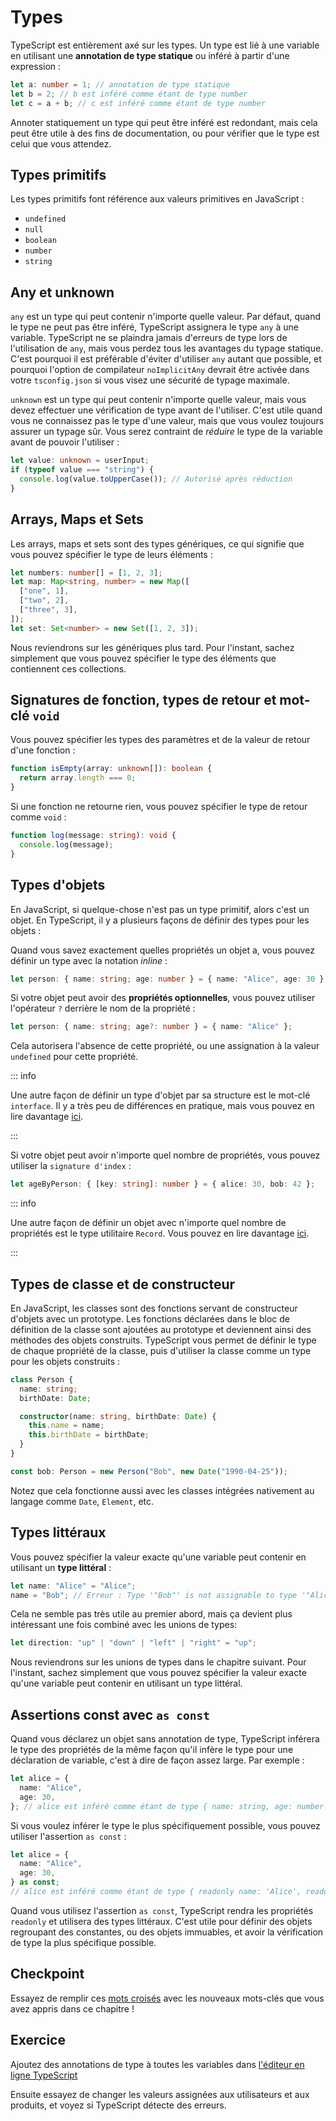 # Types

TypeScript est entièrement axé sur les types. Un type est lié à une variable en utilisant une **annotation de type statique** ou inféré à partir d'une expression :

```typescript
let a: number = 1; // annotation de type statique
let b = 2; // b est inféré comme étant de type number
let c = a + b; // c est inféré comme étant de type number
```

Annoter statiquement un type qui peut être inféré est redondant, mais cela peut être utile à des fins de documentation, ou pour vérifier que le type est celui que vous attendez.

## Types primitifs

Les types primitifs font référence aux valeurs primitives en JavaScript :

- `undefined`
- `null`
- `boolean`
- `number`
- `string`

## Any et unknown

`any` est un type qui peut contenir n'importe quelle valeur. Par défaut, quand le type ne peut pas être inféré, TypeScript assignera le type `any` à une variable. TypeScript ne se plaindra jamais d'erreurs de type lors de l'utilisation de `any`, mais vous perdez tous les avantages du typage statique. C'est pourquoi il est préférable d'éviter d'utiliser `any` autant que possible, et pourquoi l'option de compilateur `noImplicitAny` devrait être activée dans votre `tsconfig.json` si vous visez une sécurité de typage maximale.

`unknown` est un type qui peut contenir n'importe quelle valeur, mais vous devez effectuer une vérification de type avant de l'utiliser. C'est utile quand vous ne connaissez pas le type d'une valeur, mais que vous voulez toujours assurer un typage sûr. Vous serez contraint de _réduire_ le type de la variable avant de pouvoir l'utiliser :

```typescript
let value: unknown = userInput;
if (typeof value === "string") {
  console.log(value.toUpperCase()); // Autorisé après réduction
}
```

## Arrays, Maps et Sets

Les arrays, maps et sets sont des types génériques, ce qui signifie que vous pouvez spécifier le type de leurs éléments :

```typescript
let numbers: number[] = [1, 2, 3];
let map: Map<string, number> = new Map([
  ["one", 1],
  ["two", 2],
  ["three", 3],
]);
let set: Set<number> = new Set([1, 2, 3]);
```

Nous reviendrons sur les génériques plus tard. Pour l'instant, sachez simplement que vous pouvez spécifier le type des éléments que contiennent ces collections.

## Signatures de fonction, types de retour et mot-clé `void`

Vous pouvez spécifier les types des paramètres et de la valeur de retour d'une fonction :

```typescript
function isEmpty(array: unknown[]): boolean {
  return array.length === 0;
}
```

Si une fonction ne retourne rien, vous pouvez spécifier le type de retour comme `void` :

```typescript
function log(message: string): void {
  console.log(message);
}
```

## Types d'objets

En JavaScript, si quelque-chose n'est pas un type primitif, alors c'est un objet. En TypeScript, il y a plusieurs façons de définir des types pour les objets :

Quand vous savez exactement quelles propriétés un objet a, vous pouvez définir un type avec la notation *inline* :

```typescript
let person: { name: string; age: number } = { name: "Alice", age: 30 };
```

Si votre objet peut avoir des **propriétés optionnelles**, vous pouvez utiliser l'opérateur `?` derrière le nom de la propriété :

```typescript
let person: { name: string; age?: number } = { name: "Alice" };
```

Cela autorisera l'absence de cette propriété, ou une assignation à la valeur `undefined` pour cette propriété.

::: info

Une autre façon de définir un type d'objet par sa structure est le mot-clé `interface`. Il y a très peu de différences en pratique, mais vous pouvez en lire davantage [ici](https://www.typescriptlang.org/docs/handbook/2/everyday-types.html#differences-between-type-aliases-and-interfaces).

:::

Si votre objet peut avoir n'importe quel nombre de propriétés, vous pouvez utiliser la `signature d'index` :

```typescript
let ageByPerson: { [key: string]: number } = { alice: 30, bob: 42 };
```

::: info

Une autre façon de définir un objet avec n'importe quel nombre de propriétés est le type utilitaire `Record`. Vous pouvez en lire davantage [ici](https://www.typescriptlang.org/docs/handbook/utility-types.html#recordkeys-type).

:::

## Types de classe et de constructeur

En JavaScript, les classes sont des fonctions servant de constructeur d'objets avec un prototype. Les fonctions déclarées dans le bloc de définition de la classe sont ajoutées au prototype et deviennent ainsi des méthodes des objets construits. TypeScript vous permet de définir le type de chaque propriété de la classe, puis d'utiliser la classe comme un type pour les objets construits :

```typescript
class Person {
  name: string;
  birthDate: Date;

  constructor(name: string, birthDate: Date) {
    this.name = name;
    this.birthDate = birthDate;
  }
}

const bob: Person = new Person("Bob", new Date("1990-04-25"));
```

Notez que cela fonctionne aussi avec les classes intégrées nativement au langage comme `Date`, `Element`, etc.

## Types littéraux

Vous pouvez spécifier la valeur exacte qu'une variable peut contenir en utilisant un **type littéral** :

```typescript
let name: "Alice" = "Alice";
name = "Bob"; // Erreur : Type '"Bob"' is not assignable to type '"Alice"'
```

Cela ne semble pas très utile au premier abord, mais ça devient plus intéressant une fois combiné avec les unions de types:

```typescript
let direction: "up" | "down" | "left" | "right" = "up";
```

Nous reviendrons sur les unions de types dans le chapitre suivant. Pour l'instant, sachez simplement que vous pouvez spécifier la valeur exacte qu'une variable peut contenir en utilisant un type littéral.

## Assertions const avec `as const`

Quand vous déclarez un objet sans annotation de type, TypeScript inférera le type des propriétés de la même façon qu'il infère le type pour une déclaration de variable, c'est à dire de façon assez large. Par exemple :

```typescript
let alice = {
  name: "Alice",
  age: 30,
}; // alice est inféré comme étant de type { name: string, age: number }
```

Si vous voulez inférer le type le plus spécifiquement possible, vous pouvez utiliser l'assertion `as const` :

```typescript
let alice = {
  name: "Alice",
  age: 30,
} as const;
// alice est inféré comme étant de type { readonly name: 'Alice', readonly age: 30 }
```

Quand vous utilisez l'assertion `as const`, TypeScript rendra les propriétés `readonly` et utilisera des types littéraux. C'est utile pour définir des objets regroupant des constantes, ou des objets immuables, et avoir la vérification de type la plus spécifique possible.

## Checkpoint

Essayez de remplir ces [mots croisés](https://ladigitale.dev/digiquiz/q/68652a1ba7e06) avec les nouveaux mots-clés que vous avez appris dans ce chapitre !

## Exercice

Ajoutez des annotations de type à toutes les variables dans [l'éditeur en ligne TypeScript](https://www.typescriptlang.org/play/?#code/PTAEEEBNNAXBPADgU1AQwHYYPazbAS2wwGdQAzbAJ3QBtbQA3NKgtAI1uTMxnIFcMAY0LEyBDHAAWqIdkioO2RsgB0AKHVzSsUIirz+IgML5kAc2oFuoALygMyAO6gAyslgAKANoAiclT8BLC+ADSgvirmHhxcYREAtsj4vgC6AJSaQrRoJGQACgaQRroA3uqglaDaJLCBItSeVMjk4UJmlqzc4foEQsjpoOVVI9IEJKrN5HagUxWjlbBS46rtsBZWNvZrG10k8wtLK739MyfIB6AAvuo3WmK6aIiIXDOOLoWGIp6+Ty-I8T8ASCIVS4QADKoAEwAVkyNV0sGwCXw2DezlAn2K318SJRSMB-kCwXikQsMU4ALBoEhAEY4fcdKB2MgWuiPkUSj8WS1CUkUtSAMyqGHgzKM2p6TkmfBoWjYcwzbx-LjhPGo8I88ipLIPUD8EjIGj2YZVDBoJIALlAAHJwLQ+sgbaFLgYuNbfEIDXijfEQNVMMzUJ7vcjfeFftEMCFQNQImhIAkJL5LuxcgBrDzW00LFXIa0ANhdC0WyNR1qhlxudwEwlEkmisAAKrg5YVHZ4DUbBjnZh5+FRJAB5dgAK2QIlUmfgJE7hqoqjTJEzsHSk2Q2OQnk8SLwtHCU0GtgAfENLiMEVKvrp7Ppr6Y9wrVOQJJBPIg7KfEOvprY-33yEyEtqj1ABHfhMEIBAZi7BclxXbwph1YDmlgAdJF3OVQAAaivbFYFUc5QAAKlAcDIOCeAqwhTI7hqbAuFUeVzB+Fs90teJGzYttWH6Odu3SIA)

Ensuite essayez de changer les valeurs assignées aux utilisateurs et aux produits, et voyez si TypeScript détecte des erreurs.
